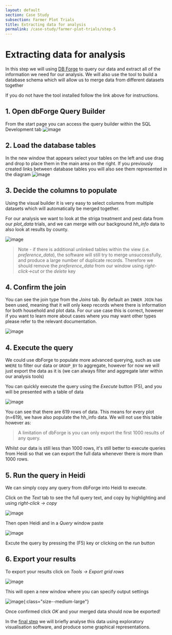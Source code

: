 ```yaml
---
layout: default
section: Case Study
subsection: Farmer Plot Trials
title: Extracting data for analysis
permalink: /case-study/farmer-plot-trials/step-5
---
```


# Extracting data for analysis

In this step we will using [DB Forge](/tools/db-forge) to query our data and extract all of the information we need for our analysis.
We will also use the tool to build a database schema which will allow us to merge data from different datasets together

If you do not have the tool installed follow the link above for instructions.

## 1. Open dbForge Query Builder

From the start page you can access the query builder within the SQL Development tab
![image](/assets/images/FarmerTrials/dbforge-queries-1.png)

## 2. Load the database tables

In the new window that appears select your tables on the left and use drag and drop to place them in the main area on the right. If you previously created links between database tables you will also see them represented in the diagram
![image](/assets/images/FarmerTrials/dbforge-queries-2.png)

## 3. Decide the columns to populate

Using the visual builder it is very easy to select columns from multiple datasets which will automatically be merged together.

For our analysis we want to look at the striga treatment and pest data from our _plot_data_ trials, and we can merge with our background _hh_info_ data to also look at results by county.

![image](/assets/images/FarmerTrials/dbforge-queries-3.png)

> Note - if there is additional unlinked tables within the view (i.e. _preference_data_), the software will still try to merge unsuccessfully, and produce a large number of duplicate records. Therefore we should remove the _preference_data_ from our window using _right-click_->_cut_ or the _delete_ key

## 4. Confirm the join

You can see the join type from the _Joins_ tab. By default an `INNER JOIN` has been used, meaning that it will only keep records where there is information for both household and plot data. For our use case this is correct, however if you want to learn more about cases where you may want other types please refer to the relevant documentation.

![image](/assets/images/FarmerTrials/dbforge-queries-3a.png)

## 4. Execute the query

We could use dbForge to populate more advanced querying, such as use `WHERE` to filter our data or `GROUP_BY` to aggregate, however for now we will just export the data as it is (we can always filter and aggregate later within our analysis tools)

You can quickly execute the query using the _Execute_ button (F5), and you will be presented with a table of data

![image](/assets/images/FarmerTrials/dbforge-queries-4.png)

You can see that there are 619 rows of data. This means for every plot (n=619), we have also populate the hh_info data. We will not use this table however as:

> A limitation of dbForge is you can only export the first 1000 results of any query.

Whilst our data is still less than 1000 rows, it's still better to execute queries from Heidi so that we can export the full data whenever there is more than 1000 rows.

## 5. Run the query in Heidi

We can simply copy any query from dbForge into Heidi to execute.

Click on the _Text_ tab to see the full query text, and copy by highlighting and using _right-click -> copy_

![image](/assets/images/FarmerTrials/dbforge-queries-5.png)

Then open Heidi and in a _Query_ window paste

![image](/assets/images/FarmerTrials/dbforge-queries-6.png)

Excute the query by pressing the (F5) key or clicking on the _run_ button

## 6. Export your results

To export your results click on _Tools -> Export grid rows_

![image](/assets/images/FarmerTrials/dbforge-queries-7.png)

This will open a new window where you can specify output settings

![image](/assets/images/FarmerTrials/dbforge-queries-8.png){:class="size--medium-large"}

Once confirmed click _OK_ and your merged data should now be exported!

In the [final step](/case-study/farmer-plot-trials/step-6) we will briefly analyse this data using exploratory visualisation software, and produce some graphical representations.
